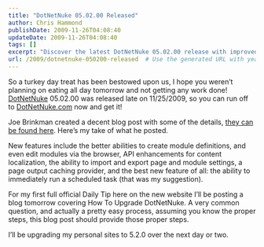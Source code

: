 ```yaml
---
title: "DotNetNuke 05.02.00 Released"
author: Chris Hammond
publishDate: 2009-11-26T04:08:40
updateDate: 2009-11-26T04:08:40
tags: []
excerpt: "Discover the latest DotNetNuke 05.02.00 release with improved module creation, content localization API enhancements, and more. Upgrade guide coming soon!"
url: /2009/dotnetnuke-050200-released  # Use the generated URL with year
---
```

<p>So a turkey day treat has been bestowed upon us, I hope you weren’t planning on eating all day tomorrow and not getting any work done! <a href="https://www.dotnetnuke.com/" target="_blank">DotNetNuke</a> 05.02.00 was released late on 11/25/2009, so you can run off to <a href="https://www.dotnetnuke.com/" target="_blank">DotNetNuke.com</a> now and get it!</p>  <p>Joe Brinkman created a decent blog post with some of the details, <a href="https://www.dotnetnuke.com/Community/Blogs/tabid/825/EntryId/2416/DotNetNuke-5-2-0-Released.aspx" target="_blank">they can be found here</a>. Here’s my take of what he posted.</p>  <p>New features include the better abilities to create module definitions, and even edit modules via the browser, API enhancements for content localization, the ability to import and export page and module settings, a page output caching provider, and the best new feature of all: the ability to immediately run a scheduled task (that was my suggestion).</p>  <p>For my first full official Daily Tip here on the new website I’ll be posting a blog tomorrow covering How To Upgrade DotNetNuke. A very common question, and actually a pretty easy process, assuming you know the proper steps, this blog post should provide those proper steps.</p>  <p>I’ll be upgrading my personal sites to 5.2.0 over the next day or two. </p>

